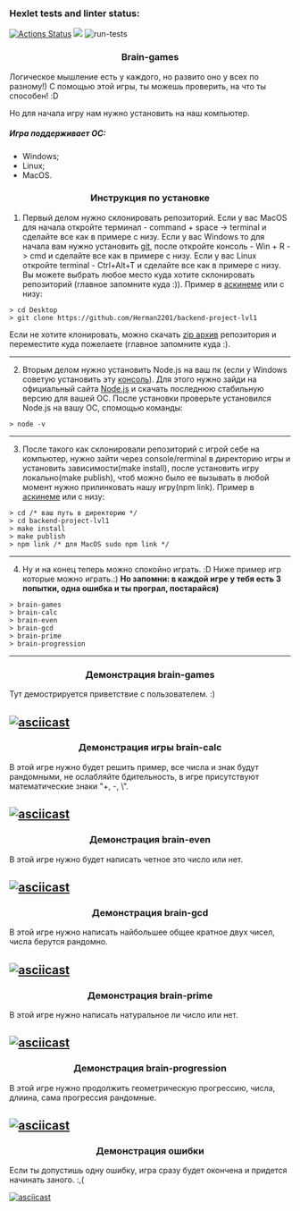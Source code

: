 ### Hexlet tests and linter status:

[![Actions Status](https://github.com/Herman2201/backend-project-lvl1/workflows/hexlet-check/badge.svg)](https://github.com/Herman2201/backend-project-lvl1/actions) <a href="https://codeclimate.com/github/Herman2201/backend-project-lvl1/maintainability"><img src="https://api.codeclimate.com/v1/badges/9304fa62804d89727877/maintainability" /></a> ![run-tests](https://github.com/afiskon/go-rest-service-example/workflows/run-tests/badge.svg)

### <center>Brain-games</center>

Логическое мышление есть у каждого, но развито оно у всех по разному!)
С помощью этой игры, ты можешь проверить, на что ты способен! :D

Но для начала игру нам нужно установить на наш компьютер.

##### Игра поддерживает OС:

- Windows;
- Linux;
- MacOS.

### <center>Инструкция по установке</center>

1. Первый делом нужно склонировать репозиторий.
   Если у вас MacOS для начала откройте терминал - command + space -> terminal и сделайте все как в примере с низу. Если у вас Windows то для начала вам нужно установить [git](https://git-scm.com/download/win), после откройте консоль - Win + R -> cmd  и сделайте все как в примере с низу. Если у вас  Linux откройте terminal - Ctrl+Alt+T и сделайте все как в примере с низу. Вы можете выбрать любое место куда хотите склонировать репозиторий (главное запомните куда :)).
   Пример в [аскинеме](https://asciinema.org/a/tPV8kRUiAR0QIKDqh8NSeSy4p) или с низу:

```
> cd Desktop
> git clone https://github.com/Herman2201/backend-project-lvl1
```
 Если не хотите клонировать, можно скачать [zip архив](https://github.com/Herman2201/backend-project-lvl1/archive/refs/heads/main.zip) репозитория и переместите куда пожелаете (главное запомните куда :).
 ___

2. Вторым делом нужно установить Node.js на ваш пк (если у Windows советую установить эту [консоль](https://cmder.net)). Для этого нужно зайди на официальный сайта [Node.js](https://nodejs.org/en/download/) и скачать последнюю стабильную версию для вашей ОС. После установки проверьте установился Node.js на вашу ОС, спомощью команды:
```
> node -v
```
___
3. После такого как склонировали репозиторий с игрой себе на компьютер, нужно зайти через console/rerminal в директорию игры и установить зависимости(make install), после установить игру локально(make publish), чтоб можно было ее вызывать в любой момент нужно прилинковать нашу игру(npm link). Пример в [аскинеме](https://asciinema.org/a/ttve5NxygFXvABe8Vwew1eBMG) или с низу:

```
> cd /* ваш путь в директорию */
> cd backend-project-lvl1
> make install
> make publish
> npm link /* для MacOS sudo npm link */
```
___
4. Ну и на конец теперь можно спокойно играть. :D Ниже пример игр которые можно играть.:) **Но запомни: в каждой игре у тебя есть 3 попытки, одна ошибка и ты програл, постарайся)**

```
> brain-games
> brain-calc
> brain-even
> brain-gcd
> brain-prime
> brain-progression
```

___

### <center>Демонстрация brain-games</center>

Тут демострируется приветствие с пользователем. :)

[![asciicast](https://asciinema.org/a/6iIFfNpgB6P9m1WMQt4CX69gS.svg)](https://asciinema.org/a/6iIFfNpgB6P9m1WMQt4CX69gS)
---

### <center>Демонстрация игры brain-calc</center>

В этой игре нужно будет решить пример, все числа и знак будут рандомными, не ослабляйте бдительность, в игре присутствуют математические знаки "+, -, \\".

[![asciicast](https://asciinema.org/a/I7dlL1Sfb5zFN1IrQLtl5Thbm.svg)](https://asciinema.org/a/I7dlL1Sfb5zFN1IrQLtl5Thbm)
---

### <center>Демонстрация brain-even</center>

В этой игре нужно будет написать четное это число или нет.

[![asciicast](https://asciinema.org/a/ijVtU99TdDhzCTm3afkFlO3VV.svg)](https://asciinema.org/a/ijVtU99TdDhzCTm3afkFlO3VV)
---

### <center>Демонстрация brain-gcd</center>

В этой игре нужно написать найбольшее общее кратное двух чисел, числа берутся рандомно.

[![asciicast](https://asciinema.org/a/DsseFgOO6tplIkhbjsd0Gg0z5.svg)](https://asciinema.org/a/DsseFgOO6tplIkhbjsd0Gg0z5)
---

### <center>Демонстрация brain-prime</center>

В этой игре нужно написать натуральное ли число или нет.

[![asciicast](https://asciinema.org/a/4M55YVNtAMTLH9HE2xVGdM14n.svg)](https://asciinema.org/a/4M55YVNtAMTLH9HE2xVGdM14n)
---

### <center>Демонстрация brain-progression</center>

В этой игре нужно продолжить геометрическую прогрессию, числа, длиина, сама прогрессия рандомные.

[![asciicast](https://asciinema.org/a/hGNagvEOikqdUKSF54Nrkuv9Z.svg)](https://asciinema.org/a/hGNagvEOikqdUKSF54Nrkuv9Z)
---

### <center>Демонстрация ошибки</center>

Если ты допустишь одну ошибку, игра сразу будет окончена и придется начинать заного. :,(

[![asciicast](https://asciinema.org/a/NrjNAKEXnptibKOIQu4BItpxd.svg)](https://asciinema.org/a/NrjNAKEXnptibKOIQu4BItpxd)
